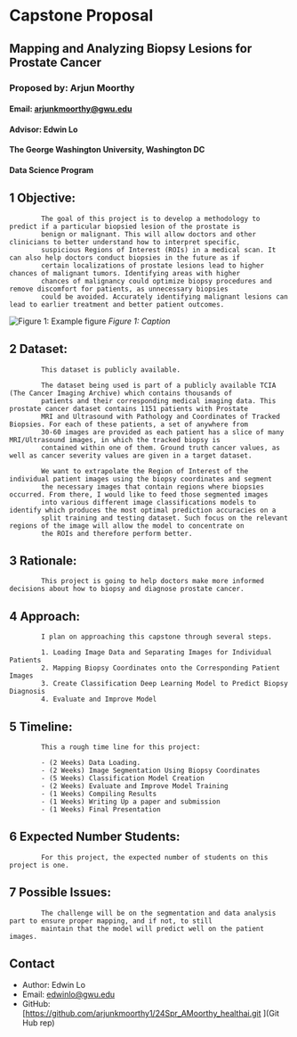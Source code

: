 
# Capstone Proposal
## Mapping and Analyzing Biopsy Lesions for Prostate Cancer
### Proposed by: Arjun Moorthy
#### Email: arjunkmoorthy@gwu.edu
#### Advisor: Edwin Lo
#### The George Washington University, Washington DC  
#### Data Science Program


## 1 Objective:  
 
            The goal of this project is to develop a methodology to predict if a particular biopsied lesion of the prostate is 
            benign or malignant. This will allow doctors and other clinicians to better understand how to interpret specific, 
            suspicious Regions of Interest (ROIs) in a medical scan. It can also help doctors conduct biopsies in the future as if 
            certain localizations of prostate lesions lead to higher chances of malignant tumors. Identifying areas with higher 
            chances of malignancy could optimize biopsy procedures and remove discomfort for patients, as unnecessary biopsies 
            could be avoided. Accurately identifying malignant lesions can lead to earlier treatment and better patient outcomes.
            

![Figure 1: Example figure](202401_000.png)
*Figure 1: Caption*

## 2 Dataset:  

            This dataset is publicly available. 

            The dataset being used is part of a publicly available TCIA (The Cancer Imaging Archive) which contains thousands of 
            patients and their corresponding medical imaging data. This prostate cancer dataset contains 1151 patients with Prostate 
            MRI and Ultrasound with Pathology and Coordinates of Tracked Biopsies. For each of these patients, a set of anywhere from 
            30-60 images are provided as each patient has a slice of many MRI/Ultrasound images, in which the tracked biopsy is 
            contained within one of them. Ground truth cancer values, as well as cancer severity values are given in a target dataset. 

            We want to extrapolate the Region of Interest of the individual patient images using the biopsy coordinates and segment 
            the necessary images that contain regions where biopsies occurred. From there, I would like to feed those segmented images 
            into various different image classifications models to identify which produces the most optimal prediction accuracies on a 
            split training and testing dataset. Such focus on the relevant regions of the image will allow the model to concentrate on 
            the ROIs and therefore perform better. 
            

## 3 Rationale:  

            This project is going to help doctors make more informed decisions about how to biopsy and diagnose prostate cancer.
            

## 4 Approach:  

            I plan on approaching this capstone through several steps.  

            1. Loading Image Data and Separating Images for Individual Patients
            2. Mapping Biopsy Coordinates onto the Corresponding Patient Images 
            3. Create Classification Deep Learning Model to Predict Biopsy Diagnosis
            4. Evaluate and Improve Model 
            

## 5 Timeline:  

            This a rough time line for this project:  

            - (2 Weeks) Data Loading.  
            - (2 Weeks) Image Segmentation Using Biopsy Coordinates
            - (5 Weeks) Classification Model Creation  
            - (2 Weeks) Evaluate and Improve Model Training
            - (1 Weeks) Compiling Results  
            - (1 Weeks) Writing Up a paper and submission
            - (1 Weeks) Final Presentation  
            

## 6 Expected Number Students:  

            For this project, the expected number of students on this project is one.  
            

## 7 Possible Issues:  

            The challenge will be on the segmentation and data analysis part to ensure proper mapping, and if not, to still 
            maintain that the model will predict well on the patient images.
            


## Contact
- Author: Edwin Lo
- Email: [edwinlo@gwu.edu](Eamil)
- GitHub: [https://github.com/arjunkmoorthy1/24Spr_AMoorthy_healthai.git ](Git Hub rep)
